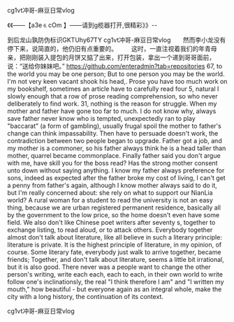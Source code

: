 cg1vt冲哥-麻豆日常vlog

《《――【a3e⒍cOm 】――请到g榄器打开,很精彩》》--

到后龙山孰防伪标识GKTUhy67TY
cg1vt冲哥-麻豆日常vlog　　然而李小龙没有停下来，说简直的，他仍旧有点重要的。
　　这时，一直注视着我们的年青母亲，把刚刚装入提包的月饼又掂了出来，打开包装，拿出一个递到哥哥面前，说：“送给你妹妹吧。”
https://github.com/enteradmin?tab=repositories
67, to the world you may be one person;
But to one person you may be the world.
I'm not very keen vacant shook his head,.
Prose you have too much work on my bookshelf, sometimes an article have to carefully read four 5, natural I slowly enough that a row of prose reading comprehension, so who never deliberately to find work.
31, nothing is the reason for struggle.
When my mother and father have gone too far to much.
I do not know why, always save father never know who is tempted, unexpectedly ran to play "baccarat" (a form of gambling), usually frugal spoil the mother to father's change can think impassability.
Then have to persuade doesn't work, the contradiction between two people began to upgrade.
Father got a job, and my mother is a commoner, so his father always think he is a head taller than mother, quarrel became commonplace.
Finally father said you don't argue with me, have skill you for the boss read?
Has the strong mother consent unto down without saying anything.
I know my father always preference for sons, indeed as expected after the father broke my cost of living, I can't get a penny from father's again, although I know mother always said to do it, but I'm really concerned about: she rely on what to support our NianLia world?
A rural woman for a student to read the university is not an easy thing, because we are urban registered permanent residence, basically all by the government to the low price, so the home doesn't even have some field.
We also don't like Chinese poet writers after seventy s, together to exchange listing, to read aloud, or to attack others.
Everybody together almost don't talk about literature, like all believe in such a literary principle: literature is private.
It is the highest principle of literature, in my opinion, of course.
Some literary fate, everybody just walk to arrive together, became friends;
Together, and don't talk about literature, seems a little bit irrational, but it is also good.
There never was a people want to change the other person's writing, write each each, each to each, in their own world to write follow one's inclinationsly, the real "I think therefore I am" and "I written my mouth," how beautiful - but everyone again as an integral whole, make the city with a long history, the continuation of its context.




cg1vt冲哥-麻豆日常vlog
